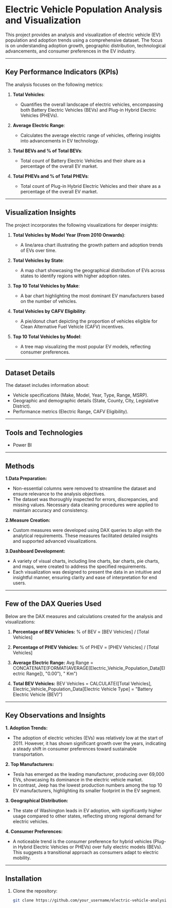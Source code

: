 # Electric Vehicle Population Analysis and Visualization

This project provides an analysis and visualization of electric vehicle (EV) population and adoption trends using a comprehensive dataset.
The focus is on understanding adoption growth, geographic distribution, technological advancements, and consumer preferences in the EV industry.

---

## Key Performance Indicators (KPIs)
The analysis focuses on the following metrics:

1. **Total Vehicles**:
   - Quantifies the overall landscape of electric vehicles, encompassing both Battery Electric Vehicles (BEVs) and Plug-in Hybrid Electric Vehicles (PHEVs).

2. **Average Electric Range**:
   - Calculates the average electric range of vehicles, offering insights into advancements in EV technology.

3. **Total BEVs and % of Total BEVs**:
   - Total count of Battery Electric Vehicles and their share as a percentage of the overall EV market.

4. **Total PHEVs and % of Total PHEVs**:
   - Total count of Plug-in Hybrid Electric Vehicles and their share as a percentage of the overall EV market.

---

## Visualization Insights
The project incorporates the following visualizations for deeper insights:

1. **Total Vehicles by Model Year (From 2010 Onwards)**:
   - A line/area chart illustrating the growth pattern and adoption trends of EVs over time.

2. **Total Vehicles by State**:
   - A map chart showcasing the geographical distribution of EVs across states to identify regions with higher adoption rates.

3. **Top 10 Total Vehicles by Make**:
   - A bar chart highlighting the most dominant EV manufacturers based on the number of vehicles.

4. **Total Vehicles by CAFV Eligibility**:
   - A pie/donut chart depicting the proportion of vehicles eligible for Clean Alternative Fuel Vehicle (CAFV) incentives.

5. **Top 10 Total Vehicles by Model**:
   - A tree map visualizing the most popular EV models, reflecting consumer preferences.

---

## Dataset Details 
The dataset includes information about:
- Vehicle specifications (Make, Model, Year, Type, Range, MSRP).
- Geographic and demographic details (State, County, City, Legislative District).
- Performance metrics (Electric Range, CAFV Eligibility).

---

## Tools and Technologies
- Power BI

---

## Methods 
**1.Data Preparation:**
- Non-essential columns were removed to streamline the dataset and ensure relevance to the analysis objectives.
- The dataset was thoroughly inspected for errors, discrepancies, and missing values. Necessary data cleaning procedures were applied to maintain accuracy and consistency.

**2.Measure Creation:**
- Custom measures were developed using DAX queries to align with the analytical requirements. These measures facilitated detailed insights and supported advanced visualizations.

**3.Dashboard Development:**
- A variety of visual charts, including line charts, bar charts, pie charts, and maps, were created to address the specified requirements.
- Each visualization was designed to present the data in an intuitive and insightful manner, ensuring clarity and ease of interpretation for end users.
---
## Few of the DAX Queries Used
Below are the DAX measures and calculations created for the analysis and visualizations:

1. **Percentage of BEV Vehicles:**
    % of BEV = [BEV Vehicles] / [Total Vehicles]
   
2. **Percentage of PHEV Vehicles:**
   % of PHEV = [PHEV Vehicles] / [Total Vehicles]

3. **Average Electric Range:**
   Avg Range = CONCATENATE(FORMAT(AVERAGE(Electric_Vehicle_Population_Data[Electric Range]), "0.00"), " Km")

4. **Total BEV Vehicles:**
   BEV Vehicles = CALCULATE([Total Vehicles], Electric_Vehicle_Population_Data[Electric Vehicle Type] = "Battery Electric Vehicle (BEV)")

---

## Key Observations and Insights

**1. Adoption Trends:**
- The adoption of electric vehicles (EVs) was relatively low at the start of 2011. However, it has shown significant growth over the years, indicating a steady shift in consumer preferences toward sustainable transportation.

**2. Top Manufacturers:**
- Tesla has emerged as the leading manufacturer, producing over 69,000 EVs, showcasing its dominance in the electric vehicle market.
- In contrast, Jeep has the lowest production numbers among the top 10 EV manufacturers, highlighting its smaller footprint in the EV segment.

**3. Geographical Distribution:**
- The state of Washington leads in EV adoption, with significantly higher usage compared to other states, reflecting strong regional demand for electric vehicles.

**4. Consumer Preferences:**
- A noticeable trend is the consumer preference for hybrid vehicles (Plug-in Hybrid Electric Vehicles or PHEVs) over fully electric models (BEVs). This suggests a transitional approach as consumers adapt to electric mobility.

---

## Installation
1. Clone the repository:
   ```bash
   git clone https://github.com/your_username/electric-vehicle-analysis.git
